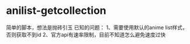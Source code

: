 # anilist-getcollection
 简单的脚本，想法是抛砖引玉
已知的问题：
1、需要使用默认的anime list样式，否则获取不到id
2、官方api有速率限制，目前不知道怎么避免速度过快